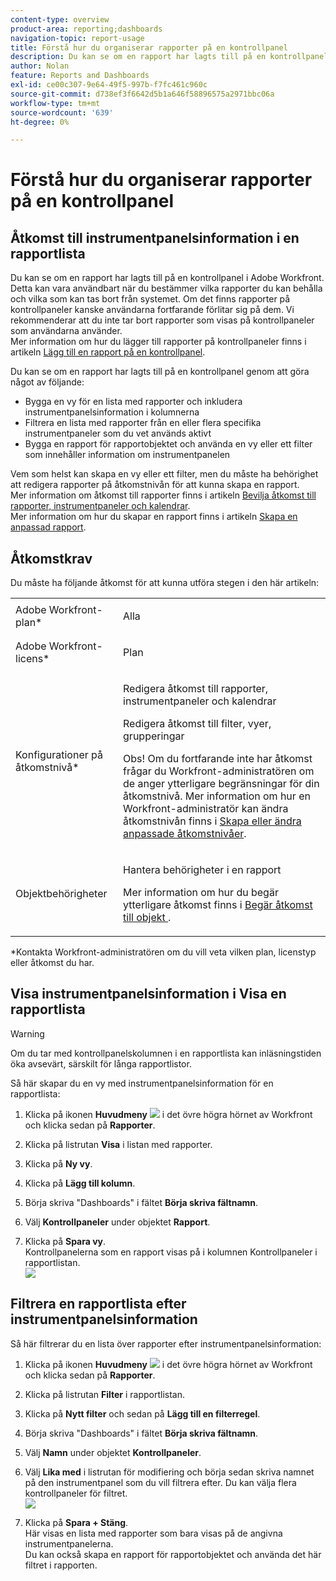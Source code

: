 ```yaml
---
content-type: overview
product-area: reporting;dashboards
navigation-topic: report-usage
title: Förstå hur du organiserar rapporter på en kontrollpanel
description: Du kan se om en rapport har lagts till på en kontrollpanel i Adobe Workfront. Detta kan vara användbart när du bestämmer vilka rapporter du kan behålla och vilka som kan tas bort från systemet. Om det finns rapporter på kontrollpaneler kanske användarna fortfarande förlitar sig på dem. Vi rekommenderar att du inte tar bort rapporter som visas på kontrollpaneler som användarna använder. Mer information om hur du lägger till rapporter på kontrollpaneler finns i artikeln Lägga till en rapport på en kontrollpanel.
author: Nolan
feature: Reports and Dashboards
exl-id: ce00c307-9e64-49f5-997b-f7fc461c960c
source-git-commit: d738ef3f6642d5b1a646f58896575a2971bbc06a
workflow-type: tm+mt
source-wordcount: '639'
ht-degree: 0%

---
```


# Förstå hur du organiserar rapporter på en kontrollpanel

## Åtkomst till instrumentpanelsinformation i en rapportlista

Du kan se om en rapport har lagts till på en kontrollpanel i Adobe Workfront. Detta kan vara användbart när du bestämmer vilka rapporter du kan behålla och vilka som kan tas bort från systemet. Om det finns rapporter på kontrollpaneler kanske användarna fortfarande förlitar sig på dem. Vi rekommenderar att du inte tar bort rapporter som visas på kontrollpaneler som användarna använder.\
Mer information om hur du lägger till rapporter på kontrollpaneler finns i artikeln [Lägg till en rapport på en kontrollpanel](../../../reports-and-dashboards/dashboards/creating-and-managing-dashboards/add-report-dashboard.md).

Du kan se om en rapport har lagts till på en kontrollpanel genom att göra något av följande:

* Bygga en vy för en lista med rapporter och inkludera instrumentpanelsinformation i kolumnerna
* Filtrera en lista med rapporter från en eller flera specifika instrumentpaneler som du vet används aktivt
* Bygga en rapport för rapportobjektet och använda en vy eller ett filter som innehåller information om instrumentpanelen

Vem som helst kan skapa en vy eller ett filter, men du måste ha behörighet att redigera rapporter på åtkomstnivån för att kunna skapa en rapport.\
Mer information om åtkomst till rapporter finns i artikeln [Bevilja åtkomst till rapporter, instrumentpaneler och kalendrar](../../../administration-and-setup/add-users/configure-and-grant-access/grant-access-reports-dashboards-calendars.md).\
Mer information om hur du skapar en rapport finns i artikeln [Skapa en anpassad rapport](../../../reports-and-dashboards/reports/creating-and-managing-reports/create-custom-report.md).

## Åtkomstkrav

Du måste ha följande åtkomst för att kunna utföra stegen i den här artikeln:

<table style="table-layout:auto"> 
 <col> 
 <col> 
 <tbody> 
  <tr> 
   <td role="rowheader">Adobe Workfront-plan*</td> 
   <td> <p>Alla</p> </td> 
  </tr> 
  <tr> 
   <td role="rowheader">Adobe Workfront-licens*</td> 
   <td> <p>Plan </p> </td> 
  </tr> 
  <tr> 
   <td role="rowheader">Konfigurationer på åtkomstnivå*</td> 
   <td> <p>Redigera åtkomst till rapporter, instrumentpaneler och kalendrar</p> <p>Redigera åtkomst till filter, vyer, grupperingar</p> <p>Obs! Om du fortfarande inte har åtkomst frågar du Workfront-administratören om de anger ytterligare begränsningar för din åtkomstnivå. Mer information om hur en Workfront-administratör kan ändra åtkomstnivån finns i <a href="../../../administration-and-setup/add-users/configure-and-grant-access/create-modify-access-levels.md" class="MCXref xref">Skapa eller ändra anpassade åtkomstnivåer</a>.</p> </td> 
  </tr> 
  <tr> 
   <td role="rowheader">Objektbehörigheter</td> 
   <td> <p>Hantera behörigheter i en rapport</p> <p>Mer information om hur du begär ytterligare åtkomst finns i <a href="../../../workfront-basics/grant-and-request-access-to-objects/request-access.md" class="MCXref xref">Begär åtkomst till objekt </a>.</p> </td> 
  </tr> 
 </tbody> 
</table>

&#42;Kontakta Workfront-administratören om du vill veta vilken plan, licenstyp eller åtkomst du har.

## Visa instrumentpanelsinformation i Visa en rapportlista

>[!WARNING]
>
>Om du tar med kontrollpanelskolumnen i en rapportlista kan inläsningstiden öka avsevärt, särskilt för långa rapportlistor.

Så här skapar du en vy med instrumentpanelsinformation för en rapportlista:

1. Klicka på ikonen **Huvudmeny** ![](assets/main-menu-icon.png) i det övre högra hörnet av Workfront och klicka sedan på **Rapporter**.
1. Klicka på listrutan **Visa** i listan med rapporter.
1. Klicka på **Ny vy**.
1. Klicka på **Lägg till kolumn**.
1. Börja skriva &quot;Dashboards&quot; i fältet **Börja skriva fältnamn**.
1. Välj **Kontrollpaneler** under objektet **Rapport**.

1. Klicka på **Spara vy**.\
   Kontrollpanelerna som en rapport visas på i kolumnen Kontrollpaneler i rapportlistan.\
   ![](assets/qs-dashboards-in-report-view.png)

## Filtrera en rapportlista efter instrumentpanelsinformation

Så här filtrerar du en lista över rapporter efter instrumentpanelsinformation:

1. Klicka på ikonen **Huvudmeny** ![](assets/main-menu-icon.png) i det övre högra hörnet av Workfront och klicka sedan på **Rapporter**.

1. Klicka på listrutan **Filter** i rapportlistan.
1. Klicka på **Nytt filter** och sedan på **Lägg till en filterregel**.

1. Börja skriva &quot;Dashboards&quot; i fältet **Börja skriva fältnamn**.

1. Välj **Namn** under objektet **Kontrollpaneler**.

1. Välj **Lika med** i listrutan för modifiering och börja sedan skriva namnet på den instrumentpanel som du vill filtrera efter. Du kan välja flera kontrollpaneler för filtret.\
   ![](assets/qs-dashboards-in-report-filters-350x143.png)

1. Klicka på **Spara + Stäng**.\
   Här visas en lista med rapporter som bara visas på de angivna instrumentpanelerna.\
   Du kan också skapa en rapport för rapportobjektet och använda det här filtret i rapporten.

